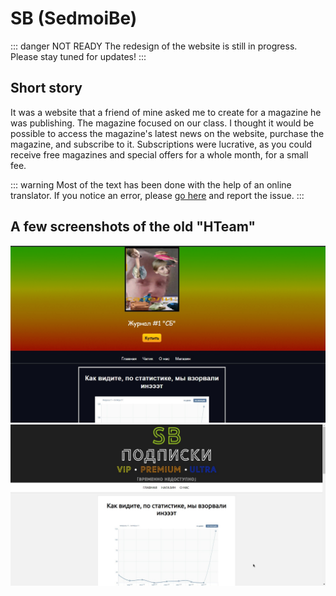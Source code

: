 # SB (SedmoiBe)
::: danger NOT READY
The redesign of the website is still in progress. Please stay tuned for updates!
:::

## Short story
It was a website that a friend of mine asked me to create for a magazine he was publishing. The magazine focused on our class. I thought it would be possible to access the magazine's latest news on the website, purchase the magazine, and subscribe to it. Subscriptions were lucrative, as you could receive free magazines and special offers for a whole month, for a small fee.

::: warning
Most of the text has been done with the help of an online translator. If you notice an error, please [go here](https://github.com/NGoldprojects/NGoldprojects.github.io/issues) and report the issue.
:::

## A few screenshots of the old "HTeam"
![](/public/sb/MPgOMNMTPDs.jpg)
![](/public/sb/fXD92wywAb0.jpg)